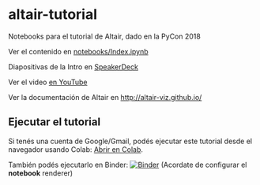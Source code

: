 # altair-tutorial
Notebooks para el tutorial de Altair, dado en la PyCon 2018

Ver el contenido en [notebooks/Index.ipynb](notebooks/Index.ipynb)

Diapositivas de la Intro en [SpeakerDeck](https://speakerdeck.com/jakevdp/altair-tutorial-intro-pycon-2018)

Ver el video [en YouTube](https://www.youtube.com/watch?v=ms29ZPUKxbU)

Ver la documentación de Altair en http://altair-viz.github.io/

## Ejecutar el tutorial

Si tenés una cuenta de Google/Gmail, podés ejecutar este tutorial desde el navegador usando Colab: [Abrir en Colab](https://colab.research.google.com/github/altair-viz/altair-tutorial/blob/master/notebooks/Index.ipynb).

También podés ejecutarlo en Binder: [![Binder](https://mybinder.org/badge_logo.svg)](https://mybinder.org/v2/gh/akielbowicz/altair-tutorial.git/master)
(Acordate de configurar el **notebook** renderer)